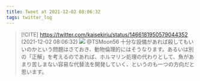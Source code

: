 ```yaml
---
title: Tweet at 2021-12-02 08:06:32
tags: twitter_log
---
```


> [!CITE] https://twitter.com/kaisekiriu/status/1466181950579044352 (2021-12-02 08:06:32)
> ![](https://twitter.com/kaisekiriu/status/1466181950579044352)
> @TSMoon56 十分な設備があれば殺してもいいのかという問題はさておき、動物倫理的にはそうなります。あるいは別の「正解」を考えるのであれば、ホルマリン処理の代わりとして、魚があまり苦しまない容易な代替法を開発していく、というのも一つの方向だと思います。
